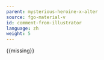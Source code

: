 ```yaml
---
parent: mysterious-heroine-x-alter
source: fgo-material-v
id: comment-from-illustrator
language: zh
weight: 5
---
```


{{missing}}
